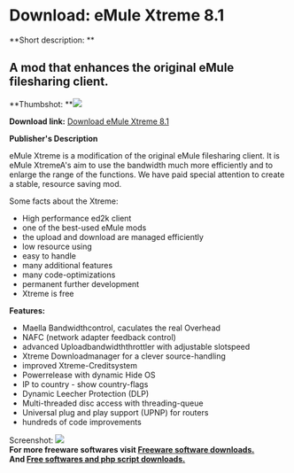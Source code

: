# Download: eMule Xtreme 8.1

**Short description: **

## A mod that enhances the original eMule filesharing client.

  
**Thumbshot: **![](http://www.freewarefiles.com/screenshot/emulextreme_md.gif)   
  
**Download link:** [Download eMule Xtreme 8.1](http://freesoftwares.boysofts.com/EMule-Xtreme_program_32894.html)  
  

**Publisher's Description**  
  

eMule Xtreme is a modification of the original eMule filesharing client. It is
eMule XtremeA's aim to use the bandwidth much more efficiently and to enlarge
the range of the functions. We have paid special attention to create a stable,
resource saving mod.

Some facts about the Xtreme:

  * High performance ed2k client 
  * one of the best-used eMule mods 
  * the upload and download are managed efficiently 
  * low resource using 
  * easy to handle 
  * many additional features 
  * many code-optimizations 
  * permanent further development 
  * Xtreme is free 

**Features:**

  * Maella Bandwidthcontrol, caculates the real Overhead 
  * NAFC (network adapter feedback control) 
  * advanced Uploadbandwidththrottler with adjustable slotspeed 
  * Xtreme Downloadmanager for a clever source-handling 
  * improved Xtreme-Creditsystem 
  * Powerrelease with dynamic Hide OS 
  * IP to country - show country-flags 
  * Dynamic Leecher Protection (DLP) 
  * Multi-threaded disc access with threading-queue 
  * Universal plug and play support (UPNP) for routers 
  * hundreds of code improvements 

  
  
Screenshot: ![](http://www.freewarefiles.com/screenshot/emulextreme.gif)  
**For more freeware softwares visit [Freeware software downloads.](http://freesoftwares.boysofts.com/)**   
**And [Free softwares and php script downloads.](http://www.boysofts.com/)**


